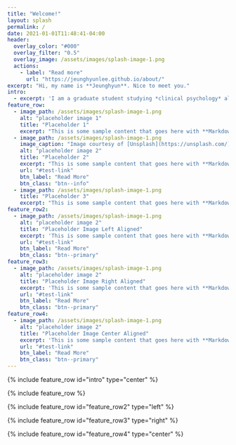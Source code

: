 ```yaml
---
title: "Welcome!"
layout: splash
permalink: /
date: 2021-01-01T11:48:41-04:00
header:
  overlay_color: "#000"
  overlay_filter: "0.5"
  overlay_image: /assets/images/splash-image-1.png
  actions:
    - label: "Read more"
      url: "https://jeunghyunlee.github.io/about/"
excerpt: "Hi, my name is **Jeunghyun**. Nice to meet you."
intro:
  - excerpt: 'I am a graduate student studying *clinical psychology* along with *neuroimaging techniques* and *computational modeling*. I love *surfing*, and to to *catch images* of my daily life on camera.'`type="center"`
feature_row:
  - image_path: /assets/images/splash-image-1.png
    alt: "placeholder image 1"
    title: "Placeholder 1"
    excerpt: "This is some sample content that goes here with **Markdown** formatting."
  - image_path: /assets/images/splash-image-1.png
    image_caption: "Image courtesy of [Unsplash](https://unsplash.com/)"
    alt: "placeholder image 2"
    title: "Placeholder 2"
    excerpt: "This is some sample content that goes here with **Markdown** formatting."
    url: "#test-link"
    btn_label: "Read More"
    btn_class: "btn--info"
  - image_path: /assets/images/splash-image-1.png
    title: "Placeholder 3"
    excerpt: "This is some sample content that goes here with **Markdown** formatting."
feature_row2:
  - image_path: /assets/images/splash-image-1.png
    alt: "placeholder image 2"
    title: "Placeholder Image Left Aligned"
    excerpt: 'This is some sample content that goes here with **Markdown** formatting. Left aligned with `type="left"`'
    url: "#test-link"
    btn_label: "Read More"
    btn_class: "btn--primary"
feature_row3:
  - image_path: /assets/images/splash-image-1.png
    alt: "placeholder image 2"
    title: "Placeholder Image Right Aligned"
    excerpt: 'This is some sample content that goes here with **Markdown** formatting. Right aligned with `type="right"`'
    url: "#test-link"
    btn_label: "Read More"
    btn_class: "btn--primary"
feature_row4:
  - image_path: /assets/images/splash-image-1.png
    alt: "placeholder image 2"
    title: "Placeholder Image Center Aligned"
    excerpt: 'This is some sample content that goes here with **Markdown** formatting. Centered with `type="center"`'
    url: "#test-link"
    btn_label: "Read More"
    btn_class: "btn--primary"
---
```


{% include feature_row id="intro" type="center" %}

{% include feature_row %}

{% include feature_row id="feature_row2" type="left" %}

{% include feature_row id="feature_row3" type="right" %}

{% include feature_row id="feature_row4" type="center" %}
